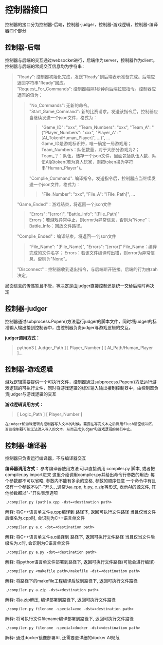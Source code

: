 # 控制器接口

控制器的接口分为控制器-后端，控制器-judger，控制器-游戏逻辑，控制器-编译器四个部分

## 控制器-后端
控制器与后端的交互通过websocket进行，后端作为server，控制器作为client。  
控制器与后端的常规交互信息均为字符串：  

> "Ready": 控制器初始化完成，发送"Ready"到后端表示准备完成。后端应返回字符串"Ready"回应。  
> "Request_For_Commands": 控制器每隔1秒钟向后端拉取指令。控制器应返回的值为：
>> "No_Commands": 无新的命令。  
>> "Start_Game_Command": 新的比赛请求。发送该指令后，控制器应当继续发送一个json文件，格式为：  
>>> "Game_ID": "xxx", "Team_Numbers": "xxx", "Team_A": "{"Player_Numbers": "xxx", "Player_A": "[AI_Token\Human_Player]", ...}", ...  
>>> Game_ID是游戏标识符，唯一确定一局游戏用；  
>>> Team_Numbers：队伍数量，对于大部分游戏为2；  
>>> Team_？：队伍，储存一个json文件，里面包括队伍人数、队伍AI的token(若为真人玩家，则把token换为字符串"Human_Player")。
>>
>> "Complie_Command": 编译指令。发送指令后，控制器应当继续发送一个json文件，格式为：  
>>> "File_Number": "xxx", "File_A": "[File_Path]", ...
>
> "Game_Ended"：游戏结束，将返回一个json文件  
>> "Errors": "[error]", "Battle_Info": "[File_Path]"  
>> Errors：若游戏异常中止，则error为异常信息，否则为"None"；
>> Battle_Info：回放文件路径。
>
> "Compile_Ended"：编译结束，将返回一个json文件
>> “File_Name": "[File_Name]", "Errors": "[error]"
>> File_Name：编译完成的文件名字；
>> Errors：若该文件编译时出错，则error为异常信息，否则为"None"。
>
> "Disconnect"：控制器收到退出指令，与后端断开链接。后端的行为由zah决定。

局面信息的传递暂且不管，等决定是由judger直接控制还是统一交给后端时再决定

## 控制器-judger
控制器通过subprocess.Popen()方法运行judger的脚本文件，同时将judger的标准输入输出接到控制器中，由控制器负责judger与游戏逻辑的交互。  

**judger调用方式：**
> python3 [ Judger_Path ] [ Player_Number ] [ AI_Path/Human_Player ]...

## 控制器-游戏逻辑
游戏逻辑需要提供一个可执行文件，控制器通过subprocess.Popen()方法运行游戏逻辑的可执行文件，同时将游戏逻辑的标准输入输出接到控制器中，由控制器负责judger与游戏逻辑的交互

**游戏逻辑调用方式：**
> [ Logic_Path ] [ Player_Number ]

    在judger和游戏逻辑向控制器写入文本的时候，需要在写完文本之后调用flush清空缓冲区，否则控制器可能无法渡入写入的文本，从而造成judger和游戏逻辑的强行中止。

## 控制器-编译器
控制器只负责运行编译器，不与编译器交互

**编译器调用方式：** 参考编译器使用方法
可以直接调用 compiler.py 脚本, 或者把compiler.py import进来
这里介绍调用compiler.py并给出命令行参数的用法:
每个参数都不可以省略, 参数内不能有多余的空格, 参数的顺序任意
一个命令中有且仅有一个参数不以"-"开头, ,通常为a.cpp, b.py, c.zip等形式, 表示AI的源文件, 其他参数都以"-"开头表示选项
```
./compiler.py (path)a.cpp -dst=<destination path>
```
解释: 将C++语言单文件a.cpp编译到<destination path> 路径下, 返回可执行文件路径
当且仅当文件后缀名为.cpp时, 会识别为C++语言单文件

```
./compiler.py a.c -dst=<destination path>
```

解释: 将C++语言单文件a.c编译到<destination path> 路径下, 返回可执行文件路径
当且仅当文件后缀名为.c时, 会识别为C语言单文件

```
./compiler.py a.py -dst=<destination path>
```

解释: 将python语言单文件部署到<destination path>路径下, 返回可执行文件路径(可能会进行编译)

```
./compiler.py <makefile path>/makefile -dst=<destination path>
```    

解释: 将<makefile path>路径下的makefile工程编译后放到<destination path>路径下, 返回可执行文件路径

```
./compiler.py a.zip -dst=<destination path>
``` 

解释: 将a.zip解压, 编译部署到<destination path>路径下, 返回可执行文件路径

```
./compiler.py filename -special=exe -dst=<destination path>
```
解释: 将可执行文件filename编译部署到<destination path>路径下, 返回可执行文件路径

```
./compiler.py filename -special=docker -dst=<destination path>
```
解释: 通过docker镜像部署AI, 还需要更详细的docker AI规范
